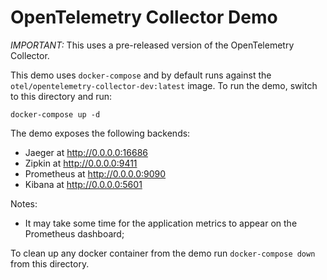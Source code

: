 # OpenTelemetry Collector Demo

*IMPORTANT:* This uses a pre-released version of the OpenTelemetry Collector.

This demo uses `docker-compose` and by default runs against the
`otel/opentelemetry-collector-dev:latest` image. To run the demo, switch
to this directory and run:

```shell
docker-compose up -d
```

The demo exposes the following backends:

- Jaeger at http://0.0.0.0:16686
- Zipkin at http://0.0.0.0:9411
- Prometheus at http://0.0.0.0:9090
- Kibana at http://0.0.0.0:5601

Notes:

- It may take some time for the application metrics to appear on the Prometheus
 dashboard;

To clean up any docker container from the demo run `docker-compose down` from 
this directory.
